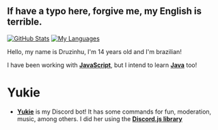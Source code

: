 <!--
**Druzinhu/Druzinhu** is a ✨ _special_ ✨ repository because its `README.md` (this file) appears on your GitHub profile.

Here are some ideas to get you started:

- 🔭 I’m currently working on ...
- 🌱 I’m currently learning ...
- 👯 I’m looking to collaborate on ...
- 🤔 I’m looking for help with ...
- 💬 Ask me about ...
- 📫 How to reach me: ...
- 😄 Pronouns: ...
- ⚡ Fun fact: ...
-->
## If have a typo here, forgive me, my English is terrible.

[![GitHub Stats](https://github-readme-stats.vercel.app/api?username=Druzinhu&show_icons=true&include_all_commits=true&theme=gotham&hide_border=true)](https://github.com/Druzinhu)
[![My Languages](https://github-readme-stats.vercel.app/api/top-langs/?username=Druzinhu&layout=compact&theme=gotham&hide_border=true)](https://github.com/Druzinhu)

Hello, my name is Druzinhu, I'm 14 years old and I'm brazilian!

I have been working with **[JavaScript](https://pt.wikipedia.org/wiki/JavaScript)**, but I intend to learn **[Java](https://pt.wikipedia.org/wiki/Java)** too!

# Yukie
- **[Yukie](https://github.com/Druzinhu/Yukie)** is my Discord bot! It has some commands for fun, moderation, music, among others. I did her using the **[Discord.js library](https://discord.js.org/)**
